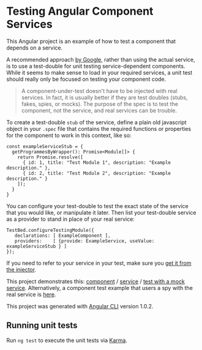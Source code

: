 # Testing Angular Component Services

This Angular project is an example of how to test a component that depends on a service.

A recommended approach [by Google][1], rather than using the actual service, is to use a test-double for unit testing service-dependent components. While it seems to make sense to load in your required services, a unit test should really only be focused on testing your component code.
>A component-under-test doesn't have to be injected with real services. In fact, it is usually better if they are test doubles (stubs, fakes, spies, or mocks). The purpose of the spec is to test the component, not the service, and real services can be trouble.

To create a test-double `stub` of the service, define a plain old javascript object in your `.spec` file that contains the required functions or properties for the component to work in this context, like so:

    const exampleServiceStub = {
      getProgrammesByWrapper(): Promise<Module[]> {
        return Promise.resolve([
          { id: 1, title: "Test Module 1", description: "Example description." },
          { id: 2, title: "Test Module 2", description: "Example description." }
        ]);
      }
    }

You can configure your test-double to test the exact state of the service that you would like, or manipulate it later. Then list your test-double service as a provider to stand in place of your real service:

    TestBed.configureTestingModule({
       declarations: [ ExampleComponent ],
       providers:    [ {provide: ExampleService, useValue: exampleServiceStub } ]
    });

If you need to refer to your service in your test, make sure you [get it from the injector][2].

This project demonstrates this: [component][4] / [service][5] / [test with a mock service][6]. Alternatively, a component test example that users a spy with the real service is [here](https://github.com/SpaceFozzy/angular-testing-component-services/blob/master/src/app/app.component.spy.spec.ts).

  [1]: https://angular.io/guide/testing#provide-service-test-doubles
  [2]: https://angular.io/guide/testing#get-injected-services
  [3]: https://github.com/SpaceFozzy/angular-testing-component-services
  [4]: https://github.com/SpaceFozzy/angular-testing-component-services/blob/master/src/app/app.component.ts
  [5]: https://github.com/SpaceFozzy/angular-testing-component-services/blob/master/src/app/example.service.ts
  [6]: https://github.com/SpaceFozzy/angular-testing-component-services/blob/master/src/app/app.component.spec.ts
This project was generated with [Angular CLI](https://github.com/angular/angular-cli) version 1.0.2.

## Running unit tests

Run `ng test` to execute the unit tests via [Karma](https://karma-runner.github.io).
